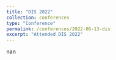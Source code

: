 ```yaml
---
title: "DIS 2022"
collection: conferences
type: "Conference"
permalink: /conferences/2022-06-13-dis
excerpt: "Attended DIS 2022"
---
```


nan  
